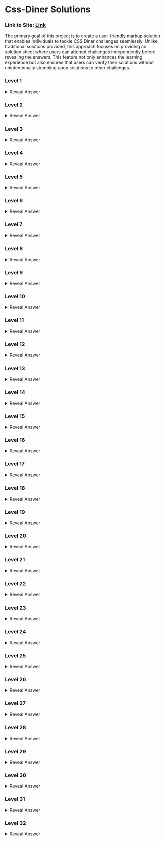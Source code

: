# Css-Diner Solutions

### Link to Site: [Link](https://flukeout.github.io/)

The primary goal of this project is to create a user-friendly markup solution that enables individuals to tackle CSS Diner challenges seamlessly. Unlike traditional solutions provided, this approach focuses on providing an solution sheet where users can attempt challenges independently before revealing the answers. This feature not only enhances the learning experience but also ensures that users can verify their solutions without unintentionally stumbling upon solutions to other challenges.




### Level 1

<details>
  <summary>Reveal Answer</summary>
  
```css
  plate
```
</details>


### Level 2

<details>
  <summary>Reveal Answer</summary>
  
```css
  bento
```
</details>



### Level 3

<details>
  <summary>Reveal Answer</summary>
  
```css
  #fancy
```
</details>



### Level 4

<details>
  <summary>Reveal Answer</summary>
  
```css
  plate apple
```
</details>



### Level 5

<details>
  <summary>Reveal Answer</summary>
  
```css
#fancy pickle
```
</details>



### Level 6


<details>
  <summary>Reveal Answer</summary>
  
```css
  .small
```
</details>



### Level 7

<details>
  <summary>Reveal Answer</summary>
  
```css
  orange.small
```
</details>



### Level 8

<details>
  <summary>Reveal Answer</summary>
  
```css
  bento > orange.small
```
</details>



### Level 9

<details>
  <summary>Reveal Answer</summary>
  
```css
  plate, bento
```
</details>



### Level 10

<details>
  <summary>Reveal Answer</summary>
  
```css
  *
```
</details>



### Level 11

<details>
  <summary>Reveal Answer</summary>
  
```css
  plate *
```
</details>



### Level 12

<details>
  <summary>Reveal Answer</summary>
  
```css
  plate + apple
```
</details>



### Level 13

<details>
  <summary>Reveal Answer</summary>
  
```css
  bento ~ pickle
```
</details>



### Level 14

<details>
  <summary>Reveal Answer</summary>
  
```css
  plate > apple
```
</details>



### Level 15

<details>
  <summary>Reveal Answer</summary>
  
```css
orange:first-child
```
</details>



### Level 16

<details>
  <summary>Reveal Answer</summary>
  
```css
   plate > apple, plate > pickle:only-child
```
</details>



### Level 17

<details>
  <summary>Reveal Answer</summary>
  
```css
.small:last-child
```
</details>



### Level 18


<details>
  <summary>Reveal Answer</summary>
  
```css
plate:nth-child(3)
```
</details>



### Level 19

<details>
  <summary>Reveal Answer</summary>
  
```css
bento:nth-last-child(3)
```
</details>



### Level 20

<details>
  <summary>Reveal Answer</summary>
  
```css
apple:first-of-type
```
</details>



### Level 21

<details>
  <summary>Reveal Answer</summary>
  
```css
plate:nth-of-type(even)
```
</details>



### Level 22

<details>
  <summary>Reveal Answer</summary>
  
```css
plate:nth-of-type(2n+3)
```
</details>



### Level 23

<details>
  <summary>Reveal Answer</summary>
  
```css
  plate apple:only-of-type
```
</details>



### Level 24

<details>
  <summary>Reveal Answer</summary>
  
```css
  orange:last-of-type, apple:last-of-type
```
</details>



### Level 25

<details>
  <summary>Reveal Answer</summary>
  
```css
bento:empty
```
</details>



### Level 26

<details>
  <summary>Reveal Answer</summary>
  
```css
apple:not(.small)
```
</details>



### Level 27

<details>
  <summary>Reveal Answer</summary>
  
```css
  [for]
```
</details>



### Level 28

<details>
  <summary>Reveal Answer</summary>
  
```css
  plate[for]
```
</details>



### Level 29

<details>
  <summary>Reveal Answer</summary>
  
```css
  [for="Vitaly"]
```
</details>



### Level 30

<details>
  <summary>Reveal Answer</summary>
  
```css
  [for^="Sa"]
```
</details>



### Level 31

<details>
  <summary>Reveal Answer</summary>
  
```css
  [for$="ato"]
```
</details>



### Level 32

<details>
  <summary>Reveal Answer</summary>
  
```css
  [for*="obb"]
```
</details>



